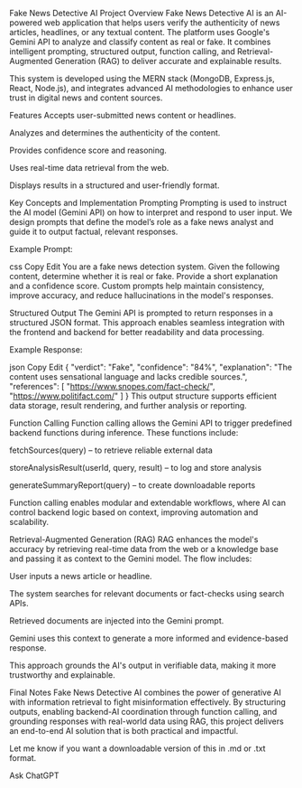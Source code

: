 Fake News Detective AI
Project Overview
Fake News Detective AI is an AI-powered web application that helps users verify the authenticity of news articles, headlines, or any textual content. The platform uses Google's Gemini API to analyze and classify content as real or fake. It combines intelligent prompting, structured output, function calling, and Retrieval-Augmented Generation (RAG) to deliver accurate and explainable results.

This system is developed using the MERN stack (MongoDB, Express.js, React, Node.js), and integrates advanced AI methodologies to enhance user trust in digital news and content sources.

Features
Accepts user-submitted news content or headlines.

Analyzes and determines the authenticity of the content.

Provides confidence score and reasoning.

Uses real-time data retrieval from the web.

Displays results in a structured and user-friendly format.

Key Concepts and Implementation
Prompting
Prompting is used to instruct the AI model (Gemini API) on how to interpret and respond to user input. We design prompts that define the model’s role as a fake news analyst and guide it to output factual, relevant responses.

Example Prompt:

css
Copy
Edit
You are a fake news detection system. Given the following content, determine whether it is real or fake. Provide a short explanation and a confidence score.
Custom prompts help maintain consistency, improve accuracy, and reduce hallucinations in the model's responses.

Structured Output
The Gemini API is prompted to return responses in a structured JSON format. This approach enables seamless integration with the frontend and backend for better readability and data processing.

Example Response:

json
Copy
Edit
{
  "verdict": "Fake",
  "confidence": "84%",
  "explanation": "The content uses sensational language and lacks credible sources.",
  "references": [
    "https://www.snopes.com/fact-check/",
    "https://www.politifact.com/"
  ]
}
This output structure supports efficient data storage, result rendering, and further analysis or reporting.

Function Calling
Function calling allows the Gemini API to trigger predefined backend functions during inference. These functions include:

fetchSources(query) – to retrieve reliable external data

storeAnalysisResult(userId, query, result) – to log and store analysis

generateSummaryReport(query) – to create downloadable reports

Function calling enables modular and extendable workflows, where AI can control backend logic based on context, improving automation and scalability.

Retrieval-Augmented Generation (RAG)
RAG enhances the model's accuracy by retrieving real-time data from the web or a knowledge base and passing it as context to the Gemini model. The flow includes:

User inputs a news article or headline.

The system searches for relevant documents or fact-checks using search APIs.

Retrieved documents are injected into the Gemini prompt.

Gemini uses this context to generate a more informed and evidence-based response.

This approach grounds the AI's output in verifiable data, making it more trustworthy and explainable.

Final Notes
Fake News Detective AI combines the power of generative AI with information retrieval to fight misinformation effectively. By structuring outputs, enabling backend-AI coordination through function calling, and grounding responses with real-world data using RAG, this project delivers an end-to-end AI solution that is both practical and impactful.

Let me know if you want a downloadable version of this in .md or .txt format.









Ask ChatGPT
